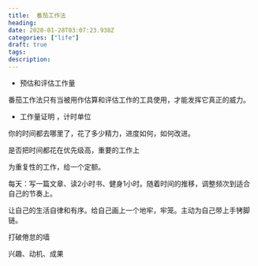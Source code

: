 ```yaml
---
title:  番茄工作法
heading: 
date: 2020-01-28T03:07:23.938Z
categories: ["life"]
draft: true
tags: 
description: 
---
```



 - 预估和评估工作量

番茄工作法只有当被用作估算和评估工作的工具使用，才能发挥它真正的威力。


- 工作量证明 ，计时单位

你的时间都去哪里了，花了多少精力，进度如何，如何改进。

是否把时间都花在优先级高，重要的工作上

为重复性的工作，给一个定额。

每天：写一篇文章、读2小时书、健身1小时。随着时间的推移，调整频次到适合自己的节奏上。


让自己的生活自律和有序。给自己画上一个地牢，牢笼。主动为自己带上手铐脚链。

打破倦怠的墙

兴趣、动机、成果


